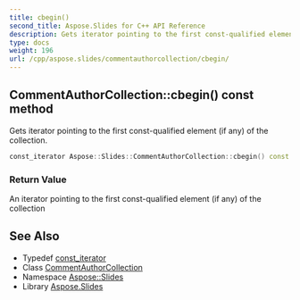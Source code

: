 ```yaml
---
title: cbegin()
second_title: Aspose.Slides for C++ API Reference
description: Gets iterator pointing to the first const-qualified element (if any) of the collection.
type: docs
weight: 196
url: /cpp/aspose.slides/commentauthorcollection/cbegin/
---
```

## CommentAuthorCollection::cbegin() const method


Gets iterator pointing to the first const-qualified element (if any) of the collection.

```cpp
const_iterator Aspose::Slides::CommentAuthorCollection::cbegin() const noexcept
```


### Return Value

An iterator pointing to the first const-qualified element (if any) of the collection

## See Also

* Typedef [const_iterator](./const_iterator/)
* Class [CommentAuthorCollection](./)
* Namespace [Aspose::Slides](../)
* Library [Aspose.Slides](../../)